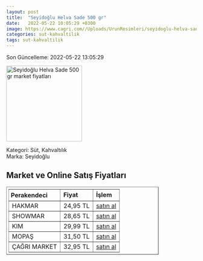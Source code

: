 ```yaml
---
layout: post
title:  "Seyidoğlu Helva Sade 500 gr"
date:   2022-05-22 10:05:29 +0300
image: https://www.cagri.com//Uploads/UrunResimleri/seyidoglu-helva-sade-500-gr-b4bb.jpg
categories: sut-kahvaltilik
tags: sut-kahvaltilik
---
```


Son Güncelleme: 2022-05-22 13:05:29

<img src="https://www.cagri.com//Uploads/UrunResimleri/seyidoglu-helva-sade-500-gr-b4bb.jpg" width="200" alt="Seyidoğlu Helva Sade 500 gr market fiyatları" />

Kategori: Süt, Kahvaltılık
<br />
Marka: Seyidoğlu

<h2>Market ve Online Satış Fiyatları</h2>

<table border="1" style="padding: 5px;width:80%;">
  <tr>
    <td style="padding: 5px;"><strong>Perakendeci</strong></td>
    <td><strong>Fiyat</strong></td>
    <td><strong>İşlem</strong></td>
  </tr>
  <tr>
              <td title="Hakmar">HAKMAR</td>
              <td>24,95 TL</td>
              <td><a title="Hakmar" target="_blank" href="https://www.hakmarexpress.com.tr/urun/gida-kahvaltilik-seyidoglu-kakaolu-ve-sade-tahin-helvasi-500-gr">satın al</a></td>
            </tr><tr>
              <td title="Showmar">SHOWMAR</td>
              <td>28,65 TL</td>
              <td><a title="Showmar" target="_blank" href="https://www.showmar.com.tr/urun/seyidoglu-helva-500gr-sade">satın al</a></td>
            </tr><tr>
              <td title="Kim">KIM</td>
              <td>29,99 TL</td>
              <td><a title="Kim" target="_blank" href="https://www.kimgeldi.com/seyidoglu-helva-500-gr-sade">satın al</a></td>
            </tr><tr>
              <td title="Mopaş">MOPAŞ</td>
              <td>31,50 TL</td>
              <td><a title="Mopaş" target="_blank" href="https://www.mopas.com.tr/seyidoglu-sade-helva-500-gr/p/106200">satın al</a></td>
            </tr><tr>
              <td title="Çağrı Market">ÇAĞRI MARKET</td>
              <td>32,95 TL</td>
              <td><a title="Çağrı Market" target="_blank" href="https://www.cagri.com/seyidoglu-helva-sade-500-gr">satın al</a></td>
            </tr>
</table>

